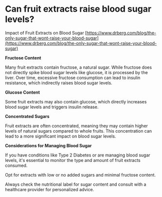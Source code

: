 # Can fruit extracts raise blood sugar levels?

Impact of Fruit Extracts on Blood Sugar [https://www.drberg.com/blog/the-only-sugar-that-wont-raise-your-blood-sugar](https://www.drberg.com/blog/the-only-sugar-that-wont-raise-your-blood-sugar)

**Fructose Content**

Many fruit extracts contain fructose, a natural sugar. While fructose does not directly spike blood sugar levels like glucose, it is processed by the liver. Over time, excessive fructose consumption can lead to insulin resistance, which indirectly raises blood sugar levels.

**Glucose Content**

Some fruit extracts may also contain glucose, which directly increases blood sugar levels and triggers insulin release.

**Concentrated Sugars**

Fruit extracts are often concentrated, meaning they may contain higher levels of natural sugars compared to whole fruits. This concentration can lead to a more significant impact on blood sugar levels.

**Considerations for Managing Blood Sugar**

If you have conditions like Type 2 Diabetes or are managing blood sugar levels, it's essential to monitor the type and amount of fruit extracts consumed.

Opt for extracts with low or no added sugars and minimal fructose content.

Always check the nutritional label for sugar content and consult with a healthcare provider for personalized advice.